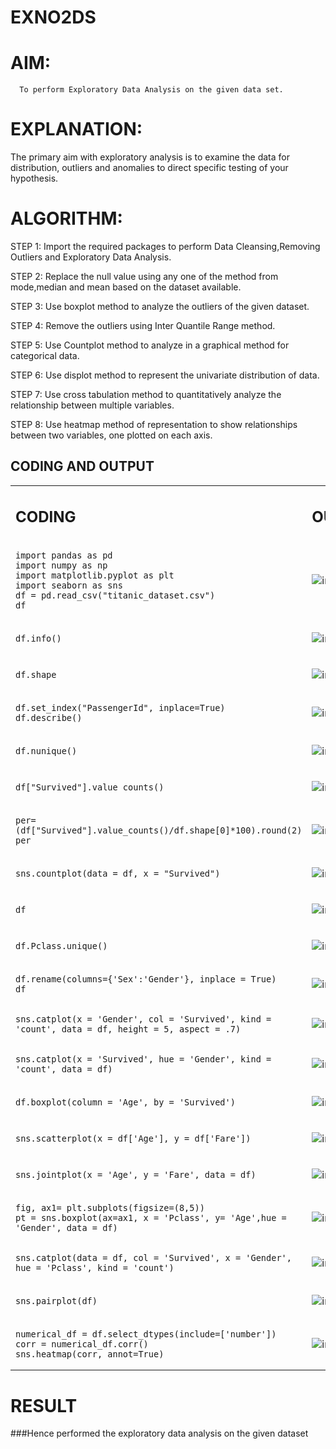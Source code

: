 # EXNO2DS
# AIM:
      To perform Exploratory Data Analysis on the given data set.
      
# EXPLANATION:
  The primary aim with exploratory analysis is to examine the data for distribution, outliers and anomalies to direct specific testing of your hypothesis.
  
# ALGORITHM:
STEP 1: Import the required packages to perform Data Cleansing,Removing Outliers and Exploratory Data Analysis.

STEP 2: Replace the null value using any one of the method from mode,median and mean based on the dataset available.

STEP 3: Use boxplot method to analyze the outliers of the given dataset.

STEP 4: Remove the outliers using Inter Quantile Range method.

STEP 5: Use Countplot method to analyze in a graphical method for categorical data.

STEP 6: Use displot method to represent the univariate distribution of data.

STEP 7: Use cross tabulation method to quantitatively analyze the relationship between multiple variables.

STEP 8: Use heatmap method of representation to show relationships between two variables, one plotted on each axis.

## CODING AND OUTPUT
<table>
  <tr>
    <td width=50%>


  ## CODING

  </td>
  <td>
              
## OUTPUT

</td>
</tr>

<tr>
    <td width=50%>


```
import pandas as pd
import numpy as np
import matplotlib.pyplot as plt
import seaborn as sns
df = pd.read_csv("titanic_dataset.csv")
df
```
  </td>
  <td>
              

![image](https://github.com/user-attachments/assets/a25e15b2-7127-4925-b2c0-e9b119ff4cdb)



</td>
</tr>

</td>
</tr>

<tr>
    <td width=50%>


```
df.info()
```
  </td>
  <td>
              

![image](https://github.com/user-attachments/assets/df549815-bcee-4e9b-b61a-2c5826da296e)




</td>
</tr>

<tr>
    <td width=50%>


```
df.shape
```
  </td>
  <td>
              

![image](https://github.com/user-attachments/assets/48a47a2f-2f9d-4f21-be68-d01203656e98)




</td>
</tr>

<tr>
    <td width=50%>


```
df.set_index("PassengerId", inplace=True)
df.describe()
````
  </td>
  <td>
              

![image](https://github.com/user-attachments/assets/ebd1add6-b462-4035-848b-b2a4846a6774)




</td>
</tr>

<tr>
    <td width=50%>


```
df.nunique()
````
  </td>
  <td>
              

![image](https://github.com/user-attachments/assets/574a2f0b-16ef-46b3-9f56-2182459d416d)




</td>
</tr>

<tr>
    <td width=50%>


```
df["Survived"].value_counts()
````
  </td>
  <td>
              

![image](https://github.com/user-attachments/assets/804a2bd1-6289-4145-8844-e90d30feea84)




</td>
</tr>

<tr>
    <td width=50%>


```
per=(df["Survived"].value_counts()/df.shape[0]*100).round(2)
per
````
  </td>
  <td>
              

![image](https://github.com/user-attachments/assets/bbadc9bf-6332-4095-8ea7-fd2236bdbb61)




</td>
</tr>

<tr>
    <td width=50%>


```
sns.countplot(data = df, x = "Survived")
````
  </td>
  <td>
              

![image](https://github.com/user-attachments/assets/24b23962-11c4-4a32-a684-b4c6f06019f9)




</td>
</tr>

<tr>
    <td width=50%>


```
df
````
  </td>
  <td>
              

![image](https://github.com/user-attachments/assets/1b65a6b7-1bb9-4ea0-b8df-6626b9f5703f)




</td>
</tr>

<tr>
    <td width=50%>


```
df.Pclass.unique()
````
  </td>
  <td>
              

![image](https://github.com/user-attachments/assets/77071a52-debe-4cbe-8388-4cbe2ee22d66)




</td>
</tr>

<tr>
    <td width=50%>


```
df.rename(columns={'Sex':'Gender'}, inplace = True)
df
````
  </td>
  <td>
              

![image](https://github.com/user-attachments/assets/f6d24aa5-44c3-4830-9ee9-7ce459e0e251)




</td>
</tr>

<tr>
    <td width=50%>


```
sns.catplot(x = 'Gender', col = 'Survived', kind = 'count', data = df, height = 5, aspect = .7)
````
  </td>
  <td>
              

![image](https://github.com/user-attachments/assets/fa9fc28c-dd97-4c67-a876-abd88dd10872)




</td>
</tr>

<tr>
    <td width=50%>


```
sns.catplot(x = 'Survived', hue = 'Gender', kind = 'count', data = df)
````
  </td>
  <td>
              

![image](https://github.com/user-attachments/assets/45584658-af44-46e8-b7e0-0acea5677de5)




</td>
</tr>

<tr>
    <td width=50%>


```
df.boxplot(column = 'Age', by = 'Survived')
````
  </td>
  <td>
              

![image](https://github.com/user-attachments/assets/b44b6744-3ee2-49ea-a280-4683ccfb4799)




</td>
</tr>

<tr>
    <td width=50%>


```
sns.scatterplot(x = df['Age'], y = df['Fare'])
````
  </td>
  <td>
              

![image](https://github.com/user-attachments/assets/5073fe0b-918c-4f6c-b18b-4a33c24dbd9f)




</td>
</tr>

<tr>
    <td width=50%>


```
sns.jointplot(x = 'Age', y = 'Fare', data = df)
````
  </td>
  <td>
              

![image](https://github.com/user-attachments/assets/162a6b25-390a-443c-8f8f-5155ffd5a068)




</td>
</tr>

<tr>
    <td width=50%>


```
fig, ax1= plt.subplots(figsize=(8,5))
pt = sns.boxplot(ax=ax1, x = 'Pclass', y= 'Age',hue = 'Gender', data = df)
````
  </td>
  <td>
              

![image](https://github.com/user-attachments/assets/f1bbf37c-d647-496a-8d32-2df2df13b110)




</td>
</tr>

<tr>
    <td width=50%>


```
sns.catplot(data = df, col = 'Survived', x = 'Gender', hue = 'Pclass', kind = 'count')
````
  </td>
  <td>
              

![image](https://github.com/user-attachments/assets/8430ae10-4ebb-4a8c-a803-8c8cfb6346b6)




</td>
</tr>

<tr>
    <td width=50%>


```
sns.pairplot(df)
````
  </td>
  <td>
              

![image](https://github.com/user-attachments/assets/cdeea6af-9a90-4ddd-9323-79adead7b99b)




</td>
</tr>

<tr>
    <td width=50%>


```
numerical_df = df.select_dtypes(include=['number'])
corr = numerical_df.corr()
sns.heatmap(corr, annot=True)
````
  </td>
  <td>
              

![image](https://github.com/user-attachments/assets/c6b0fbd3-04df-44e2-acf4-89cd5c582be1)




</td>
</tr>

</table>


# RESULT
###Hence performed the exploratory data analysis on the given dataset
